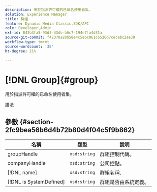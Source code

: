 ```yaml
---
description: 用於指派許可權的已命名使用者集。
solution: Experience Manager
title: 群組
feature: Dynamic Media Classic,SDK/API
role: Developer,Admin
exl-id: 843b3fa5-93d3-43db-b6c7-194e7fa4d31a
source-git-commit: f42378a20b58e4c5ebc961c6526d7cecabc2ae38
workflow-type: tm+mt
source-wordcount: '38'
ht-degree: 21%

---
```


# [!DNL Group]{#group}

用於指派許可權的已命名使用者集。

語法

## 參數 {#section-2fc9bea56b6d4b72b80d4f04c5f9b862}

| 名稱 | 類型 | 說明 |
|---|---|---|
| groupHandle | `xsd:string` | 群組控制代碼。 |
| companyHandle | `xsd:string` | 公司控點。 |
| [!DNL name] | `xsd:string` | 群組名稱. |
| [!DNL is SystemDefined] | `xsd:string` | 群組是否由系統定義。 |
